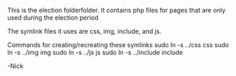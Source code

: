 This is the election folderfolder. It contains php files for pages that are only used during the election period

The symlink files it uses are css, img, include, and js.

Commands for creating/recreating these symlinks
sudo ln -s ../css css
sudo ln -s ../img img
sudo ln -s ../js js 
sudo ln -s ../include include

-Nick
